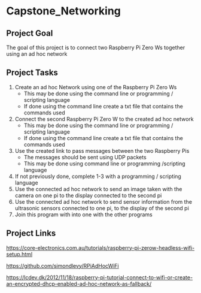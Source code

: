 # Capstone_Networking

## Project Goal
The goal of this project is to connect two Raspberry Pi Zero Ws together using an ad hoc network

## Project Tasks
1. Create an ad hoc Network using one of the Raspberry Pi Zero Ws
   - This may be done using the command line or programming / scripting language
    - If done using the command line create a txt file that contains the commands used
2. Connect the second Raspberry Pi Zero W to the created ad hoc network
   - This may be done using the command line or programming / scripting language
    - If done using the command line create a txt file that contains the commands used
3. Use the created link to pass messages between the two Raspberry Pis
   - The messages should be sent using UDP packets 
   - This may be done using command line or programming /scripting language
4. If not previously done, complete 1-3 with a programming / scripting language
5. Use the connected ad hoc network to send an image taken with the camera on one pi to the display connected to the second pi
6. Use the connected ad hoc network to send sensor information from the ultrasonic sensors connected to one pi, to the display of the second pi
7. Join this program with into one with the other programs

## Project Links
https://core-electronics.com.au/tutorials/raspberry-pi-zerow-headless-wifi-setup.html

https://github.com/simondlevy/RPiAdHocWiFi

https://lcdev.dk/2012/11/18/raspberry-pi-tutorial-connect-to-wifi-or-create-an-encrypted-dhcp-enabled-ad-hoc-network-as-fallback/

